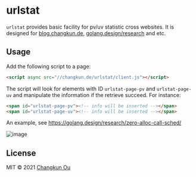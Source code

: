 # urlstat

`urlstat` provides basic facility for pv/uv statistic cross websites.
It is designed for [blog.changkun.de](https://blog.changkun.de),
[golang.design/research](https://golang.design/research) and etc.

## Usage

Add the following script to a page:

```html
<script async src="//changkun.de/urlstat/client.js"></script>
```

The script will look for elements with ID `urlstat-page-pv`
and `urlstat-page-uv` and manipulate the information
if the retrieve succeed. For instance:

```html
<span id="urlstat-page-pv"><!-- info will be inserted --></span>
<span id="urlstat-page-uv"><!-- info will be inserted --></span>
```

An example, see https://golang.design/research/zero-alloc-call-sched/

![image](https://user-images.githubusercontent.com/5498964/107117728-9cc01700-687c-11eb-92a3-495a4672717a.png)

## License

MIT &copy; 2021 [Changkun Ou](https://changkun.de)